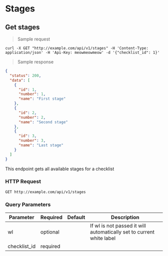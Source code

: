 # Stages

## Get stages

> Sample request

```shell
curl -X GET "http://example.com/api/v1/stages" -H 'Content-Type: application/json' -H 'Api-Key: meowmeowmeow' -d '{"checklist_id": 1}'
```

> Sample response

```json
{
  "status": 200,
  "data": [
    {
      "id": 1,
      "number": 1,
      "name": "First stage"
    },
    {
      "id": 2,
      "number": 2,
      "name": "Second stage"
    },
    {
      "id": 3,
      "number": 3,
      "name": "Last stage"
    }
  ]
}
```
This endpoint gets all available stages for a checklist

### HTTP Request

`GET http://example.com/api/v1/stages`

### Query Parameters

Parameter | Required | Default | Description
--------- | ------- | ------- | -----------
wl | optional | | If wl is not passed it will automatically set to current white label
checklist_id | required | |
